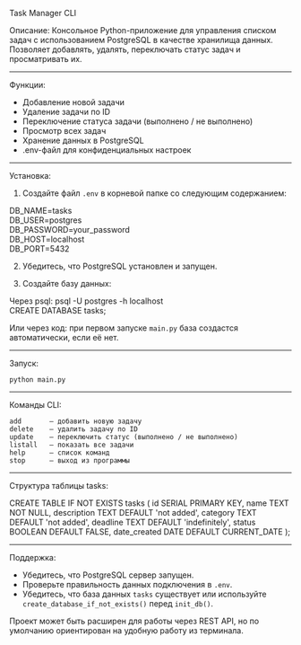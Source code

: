 Task Manager CLI 

Описание:
Консольное Python-приложение для управления списком задач с использованием PostgreSQL в качестве хранилища данных. Позволяет добавлять, удалять, переключать статус задач и просматривать их.

---

Функции:

- Добавление новой задачи
- Удаление задачи по ID
- Переключение статуса задачи (выполнено / не выполнено)
- Просмотр всех задач
- Хранение данных в PostgreSQL
- .env-файл для конфиденциальных настроек

---

Установка:

1. Создайте файл `.env` в корневой папке со следующим содержанием:

DB_NAME=tasks  
DB_USER=postgres  
DB_PASSWORD=your_password  
DB_HOST=localhost  
DB_PORT=5432  

2. Убедитесь, что PostgreSQL установлен и запущен.

3. Создайте базу данных:

Через psql:
    psql -U postgres -h localhost  
    CREATE DATABASE tasks;

Или через код:
    при первом запуске `main.py` база создастся автоматически, если её нет.

---

Запуск:

    python main.py

---

Команды CLI:

    add       — добавить новую задачу
    delete    — удалить задачу по ID
    update    — переключить статус (выполнено / не выполнено)
    listall   — показать все задачи
    help      — список команд
    stop      — выход из программы

---

Структура таблицы tasks:

CREATE TABLE IF NOT EXISTS tasks (
    id SERIAL PRIMARY KEY,
    name TEXT NOT NULL,
    description TEXT DEFAULT 'not added',
    category TEXT DEFAULT 'not added',
    deadline TEXT DEFAULT 'indefinitely',
    status BOOLEAN DEFAULT FALSE,
    date_created DATE DEFAULT CURRENT_DATE
);

---

Поддержка:

- Убедитесь, что PostgreSQL сервер запущен.
- Проверьте правильность данных подключения в `.env`.
- Убедитесь, что база данных `tasks` существует или используйте `create_database_if_not_exists()` перед `init_db()`.

Проект может быть расширен для работы через REST API, но по умолчанию ориентирован на удобную работу из терминала.

